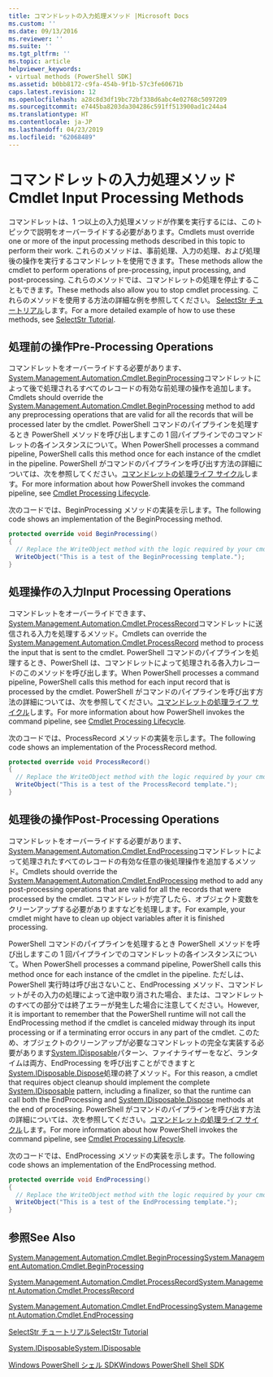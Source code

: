 ```yaml
---
title: コマンドレットの入力処理メソッド |Microsoft Docs
ms.custom: ''
ms.date: 09/13/2016
ms.reviewer: ''
ms.suite: ''
ms.tgt_pltfrm: ''
ms.topic: article
helpviewer_keywords:
- virtual methods (PowerShell SDK]
ms.assetid: b0bb8172-c9fa-454b-9f1b-57c3fe60671b
caps.latest.revision: 12
ms.openlocfilehash: a28c8d3df19bc72bf338d6abc4e02768c5097209
ms.sourcegitcommit: e7445ba8203da304286c591ff513900ad1c244a4
ms.translationtype: HT
ms.contentlocale: ja-JP
ms.lasthandoff: 04/23/2019
ms.locfileid: "62068489"
---
```

# <a name="cmdlet-input-processing-methods"></a><span data-ttu-id="0ce6a-102">コマンドレットの入力処理メソッド</span><span class="sxs-lookup"><span data-stu-id="0ce6a-102">Cmdlet Input Processing Methods</span></span>

<span data-ttu-id="0ce6a-103">コマンドレットは、1 つ以上の入力処理メソッドが作業を実行するには、このトピックで説明をオーバーライドする必要があります。</span><span class="sxs-lookup"><span data-stu-id="0ce6a-103">Cmdlets must override one or more of the input processing methods described in this topic to perform their work.</span></span>
<span data-ttu-id="0ce6a-104">これらのメソッドは、事前処理、入力の処理、および処理後の操作を実行するコマンドレットを使用できます。</span><span class="sxs-lookup"><span data-stu-id="0ce6a-104">These methods allow the cmdlet to perform operations of pre-processing, input processing, and post-processing.</span></span>
<span data-ttu-id="0ce6a-105">これらのメソッドでは、コマンドレットの処理を停止することもできます。</span><span class="sxs-lookup"><span data-stu-id="0ce6a-105">These methods also allow you to stop cmdlet processing.</span></span>
<span data-ttu-id="0ce6a-106">これらのメソッドを使用する方法の詳細な例を参照してください。 [SelectStr チュートリアル](selectstr-tutorial.md)します。</span><span class="sxs-lookup"><span data-stu-id="0ce6a-106">For a more detailed example of how to use these methods, see [SelectStr Tutorial](selectstr-tutorial.md).</span></span>

## <a name="pre-processing-operations"></a><span data-ttu-id="0ce6a-107">処理前の操作</span><span class="sxs-lookup"><span data-stu-id="0ce6a-107">Pre-Processing Operations</span></span>

<span data-ttu-id="0ce6a-108">コマンドレットをオーバーライドする必要があります、 [System.Management.Automation.Cmdlet.BeginProcessing](/dotnet/api/System.Management.Automation.Cmdlet.BeginProcessing)コマンドレットによって後で処理されるすべてのレコードの有効な前処理の操作を追加します。</span><span class="sxs-lookup"><span data-stu-id="0ce6a-108">Cmdlets should override the [System.Management.Automation.Cmdlet.BeginProcessing](/dotnet/api/System.Management.Automation.Cmdlet.BeginProcessing) method to add any preprocessing operations that are valid for all the records that will be processed later by the cmdlet.</span></span>
<span data-ttu-id="0ce6a-109">PowerShell コマンドのパイプラインを処理するとき PowerShell メソッドを呼び出しますこの 1 回パイプラインでのコマンドレットの各インスタンスについて。</span><span class="sxs-lookup"><span data-stu-id="0ce6a-109">When PowerShell processes a command pipeline, PowerShell calls this method once for each instance of the cmdlet in the pipeline.</span></span>
<span data-ttu-id="0ce6a-110">PowerShell がコマンドのパイプラインを呼び出す方法の詳細については、次を参照してください。[コマンドレットの処理ライフ サイクル](/previous-versions/ms714429(v=vs.85))します。</span><span class="sxs-lookup"><span data-stu-id="0ce6a-110">For more information about how PowerShell invokes the command pipeline, see [Cmdlet Processing Lifecycle](/previous-versions/ms714429(v=vs.85)).</span></span>

<span data-ttu-id="0ce6a-111">次のコードでは、BeginProcessing メソッドの実装を示します。</span><span class="sxs-lookup"><span data-stu-id="0ce6a-111">The following code shows an implementation of the BeginProcessing method.</span></span>

```csharp
protected override void BeginProcessing()
{
  // Replace the WriteObject method with the logic required by your cmdlet.
  WriteObject("This is a test of the BeginProcessing template.");
}
```

## <a name="input-processing-operations"></a><span data-ttu-id="0ce6a-112">処理操作の入力</span><span class="sxs-lookup"><span data-stu-id="0ce6a-112">Input Processing Operations</span></span>

<span data-ttu-id="0ce6a-113">コマンドレットをオーバーライドできます、 [System.Management.Automation.Cmdlet.ProcessRecord](/dotnet/api/System.Management.Automation.Cmdlet.ProcessRecord)コマンドレットに送信される入力を処理するメソッド。</span><span class="sxs-lookup"><span data-stu-id="0ce6a-113">Cmdlets can override the [System.Management.Automation.Cmdlet.ProcessRecord](/dotnet/api/System.Management.Automation.Cmdlet.ProcessRecord) method to process the input that is sent to the cmdlet.</span></span>
<span data-ttu-id="0ce6a-114">PowerShell コマンドのパイプラインを処理するとき、PowerShell は、コマンドレットによって処理される各入力レコードのこのメソッドを呼び出します。</span><span class="sxs-lookup"><span data-stu-id="0ce6a-114">When PowerShell processes a command pipeline, PowerShell calls this method for each input record that is processed by the cmdlet.</span></span>
<span data-ttu-id="0ce6a-115">PowerShell がコマンドのパイプラインを呼び出す方法の詳細については、次を参照してください。[コマンドレットの処理ライフ サイクル](/previous-versions/ms714429(v=vs.85))します。</span><span class="sxs-lookup"><span data-stu-id="0ce6a-115">For more information about how PowerShell invokes the command pipeline, see [Cmdlet Processing Lifecycle](/previous-versions/ms714429(v=vs.85)).</span></span>

<span data-ttu-id="0ce6a-116">次のコードでは、ProcessRecord メソッドの実装を示します。</span><span class="sxs-lookup"><span data-stu-id="0ce6a-116">The following code shows an implementation of the ProcessRecord method.</span></span>

```csharp
protected override void ProcessRecord()
{
  // Replace the WriteObject method with the logic required by your cmdlet.
  WriteObject("This is a test of the ProcessRecord template.");
}
```

## <a name="post-processing-operations"></a><span data-ttu-id="0ce6a-117">処理後の操作</span><span class="sxs-lookup"><span data-stu-id="0ce6a-117">Post-Processing Operations</span></span>

<span data-ttu-id="0ce6a-118">コマンドレットをオーバーライドする必要があります、 [System.Management.Automation.Cmdlet.EndProcessing](/dotnet/api/System.Management.Automation.Cmdlet.EndProcessing)コマンドレットによって処理されたすべてのレコードの有効な任意の後処理操作を追加するメソッド。</span><span class="sxs-lookup"><span data-stu-id="0ce6a-118">Cmdlets should override the [System.Management.Automation.Cmdlet.EndProcessing](/dotnet/api/System.Management.Automation.Cmdlet.EndProcessing) method to add any post-processing operations that are valid for all the records that were processed by the cmdlet.</span></span>
<span data-ttu-id="0ce6a-119">コマンドレットが完了したら、オブジェクト変数をクリーンアップする必要がありますなどを処理します。</span><span class="sxs-lookup"><span data-stu-id="0ce6a-119">For example, your cmdlet might have to clean up object variables after it is finished processing.</span></span>

<span data-ttu-id="0ce6a-120">PowerShell コマンドのパイプラインを処理するとき PowerShell メソッドを呼び出しますこの 1 回パイプラインでのコマンドレットの各インスタンスについて。</span><span class="sxs-lookup"><span data-stu-id="0ce6a-120">When PowerShell processes a command pipeline, PowerShell calls this method once for each instance of the cmdlet in the pipeline.</span></span>
<span data-ttu-id="0ce6a-121">ただしは、PowerShell 実行時は呼び出さないこと、EndProcessing メソッド、コマンドレットがその入力の処理によって途中取り消された場合、または、コマンドレットのすべての部分では終了エラーが発生した場合に注意してください。</span><span class="sxs-lookup"><span data-stu-id="0ce6a-121">However, it is important to remember that the PowerShell runtime will not call the EndProcessing method if the cmdlet is canceled midway through its input processing or if a terminating error occurs in any part of the cmdlet.</span></span>
<span data-ttu-id="0ce6a-122">このため、オブジェクトのクリーンアップが必要なコマンドレットの完全な実装する必要があります[System.IDisposable](/dotnet/api/System.IDisposable)パターン、ファイナライザーをなど、ランタイムは両方、EndProcessing を呼び出すことができますと[System.IDisposable.Dispose](/dotnet/api/System.IDisposable.Dispose)処理の終了メソッド。</span><span class="sxs-lookup"><span data-stu-id="0ce6a-122">For this reason, a cmdlet that requires object cleanup should implement the complete [System.IDisposable](/dotnet/api/System.IDisposable) pattern, including a finalizer, so that the runtime can call both the EndProcessing and [System.IDisposable.Dispose](/dotnet/api/System.IDisposable.Dispose) methods at the end of processing.</span></span>
<span data-ttu-id="0ce6a-123">PowerShell がコマンドのパイプラインを呼び出す方法の詳細については、次を参照してください。[コマンドレットの処理ライフ サイクル](/previous-versions/ms714429(v=vs.85))します。</span><span class="sxs-lookup"><span data-stu-id="0ce6a-123">For more information about how PowerShell invokes the command pipeline, see [Cmdlet Processing Lifecycle](/previous-versions/ms714429(v=vs.85)).</span></span>

<span data-ttu-id="0ce6a-124">次のコードでは、EndProcessing メソッドの実装を示します。</span><span class="sxs-lookup"><span data-stu-id="0ce6a-124">The following code shows an implementation of the EndProcessing method.</span></span>

```csharp
protected override void EndProcessing()
{
  // Replace the WriteObject method with the logic required by your cmdlet.
  WriteObject("This is a test of the EndProcessing template.");
}
```

## <a name="see-also"></a><span data-ttu-id="0ce6a-125">参照</span><span class="sxs-lookup"><span data-stu-id="0ce6a-125">See Also</span></span>

[<span data-ttu-id="0ce6a-126">System.Management.Automation.Cmdlet.BeginProcessing</span><span class="sxs-lookup"><span data-stu-id="0ce6a-126">System.Management.Automation.Cmdlet.BeginProcessing</span></span>](/dotnet/api/System.Management.Automation.Cmdlet.BeginProcessing)

[<span data-ttu-id="0ce6a-127">System.Management.Automation.Cmdlet.ProcessRecord</span><span class="sxs-lookup"><span data-stu-id="0ce6a-127">System.Management.Automation.Cmdlet.ProcessRecord</span></span>](/dotnet/api/System.Management.Automation.Cmdlet.ProcessRecord)

[<span data-ttu-id="0ce6a-128">System.Management.Automation.Cmdlet.EndProcessing</span><span class="sxs-lookup"><span data-stu-id="0ce6a-128">System.Management.Automation.Cmdlet.EndProcessing</span></span>](/dotnet/api/System.Management.Automation.Cmdlet.EndProcessing)

[<span data-ttu-id="0ce6a-129">SelectStr チュートリアル</span><span class="sxs-lookup"><span data-stu-id="0ce6a-129">SelectStr Tutorial</span></span>](selectstr-tutorial.md)

[<span data-ttu-id="0ce6a-130">System.IDisposable</span><span class="sxs-lookup"><span data-stu-id="0ce6a-130">System.IDisposable</span></span>](/dotnet/api/System.IDisposable)

[<span data-ttu-id="0ce6a-131">Windows PowerShell シェル SDK</span><span class="sxs-lookup"><span data-stu-id="0ce6a-131">Windows PowerShell Shell SDK</span></span>](../windows-powershell-reference.md)
